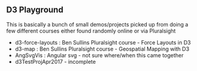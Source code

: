 ## D3 Playground

This is basically a bunch of small demos/projects picked up from doing a few different courses either found randomly online or via Pluralsight


* d3-force-layouts : Ben Sullins Pluralsight course - Force Layouts in D3
* d3-map : Ben Sullins Pluralsight course - Geospatial Mapping with D3
* AngSvgVis : Angular svg - not sure where/when this came together
* d3TestProjApr2017 - incomplete

